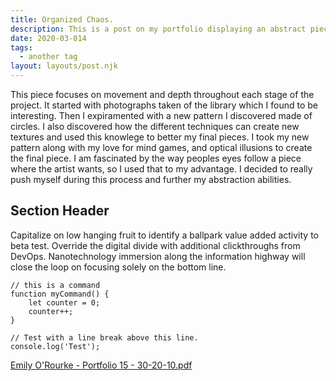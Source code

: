 ```yaml
---
title: Organized Chaos.
description: This is a post on my portfolio displaying an abstract piece I did for a class.
date: 2020-03-014
tags:
  - another tag
layout: layouts/post.njk
---
```


This piece focuses on movement and depth throughout each stage of the project. It started with photographs taken of the library which I found to be interesting.
Then I expiramented with a new pattern I discovered made of circles. I also discovered how the different techniques can create new textures and used this knowlege to better my final pieces. 
I took my new pattern along with my love for mind games, and optical illusions to create the final piece. I am fascinated by the way peoples eyes follow a piece where the artist wants, so I used that to my advantage. 
I decided to really push myself during this process and further my abstraction abilities.

## Section Header

Capitalize on low hanging fruit to identify a ballpark value added activity to beta test. Override the digital divide with additional clickthroughs from DevOps. Nanotechnology immersion along the information highway will close the loop on focusing solely on the bottom line.

```text/2-3
// this is a command
function myCommand() {
	let counter = 0;
	counter++;
}

// Test with a line break above this line.
console.log('Test');
```
[Emily O'Rourke - Portfolio 15 - 30-20-10.pdf](https://github.com/emily-orourke/spring-22/files/8535113/Emily.O.Rourke.-.Portfolio.15.-.30-20-10.pdf)
